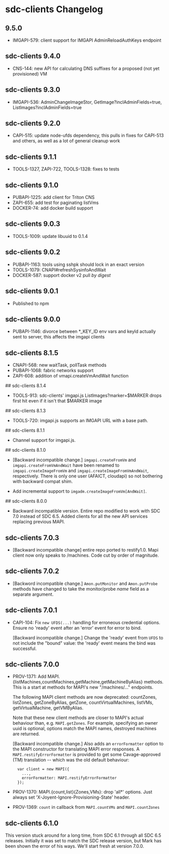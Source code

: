 <!--
    This Source Code Form is subject to the terms of the Mozilla Public
    License, v. 2.0. If a copy of the MPL was not distributed with this
    file, You can obtain one at http://mozilla.org/MPL/2.0/.
-->

<!--
    Copyright (c) 2016, Joyent, Inc.
-->

# sdc-clients Changelog

## 9.5.0

- IMGAPI-579: client support for IMGAPI AdminReloadAuthKeys endpoint

## sdc-clients 9.4.0

- CNS-144: new API for calculating DNS suffixes for a proposed (not yet provisioned) VM

## sdc-clients 9.3.0

- IMGAPI-536: AdminChangeImageStor, GetImage?inclAdminFields=true, ListImages?inclAdminFields=true

## sdc-clients 9.2.0

- CAPI-515: update node-ufds dependency, this pulls in fixes for CAPI-513 and others,
  as well as a lot of general cleanup work

## sdc-clients 9.1.1

- TOOLS-1327, ZAPI-722, TOOLS-1328: fixes to tests

## sdc-clients 9.1.0

- PUBAPI-1225: add client for Triton CNS
- ZAPI-655: add test for paginating listVms
- DOCKER-74: add docker build support

## sdc-clients 9.0.3

- TOOLS-1009: update libuuid to 0.1.4

## sdc-clients 9.0.2

- PUBAPI-1163: tools using sshpk should lock in an exact version
- TOOLS-1079: CNAPI#refreshSysinfoAndWait
- DOCKER-587: support docker v2 pull *by digest*

## sdc-clients 9.0.1

- Published to npm

## sdc-clients 9.0.0

- PUBAPI-1146: divorce between *_KEY_ID env vars and keyId actually sent
  to server, this affects the imgapi clients

## sdc-clients 8.1.5

- CNAPI-568: new waitTask, pollTask methods
- PUBAPI-1068: fabric networks support
- ZAPI-608: addition of vmapi.createVmAndWait function

## sdc-clients 8.1.4

- TOOLS-913: sdc-clients' imgapi.js ListImages?marker=$MARKER drops first hit even if it isn't that $MARKER image

## sdc-clients 8.1.3

- TOOLS-720: imgapi.js supports an IMGAPI URL with a base path.

## sdc-clients 8.1.1

- Channel support for imgapi.js.

## sdc-clients 8.1.0

- [Backward incompatible change.] `imgapi.createFromVm` and
  `imgapi.createFromVmAndWait` have been renamed to `imgapi.createImageFromVm`
  and `imgapi.createImageFromVmAndWait`, respectively.  There is only one
  user (AFAICT, cloudapi) so not bothering with backward compat shim.

- Add incremental support to `imgadm.createImageFromVm[AndWait]`.

## sdc-clients 8.0.0

- Backward incompatible version. Entire repo modified to work with SDC 7.0
  instead of SDC 6.5. Added clients for all the new API services replacing
  previous MAPI.

## sdc-clients 7.0.3

- [Backward incompatible change] entire repo ported to restify1.0. Mapi
  client now only speaks to /machines.  Code cut by order of magnitude.

## sdc-clients 7.0.2

- [Backword incompatible change.] `Amon.putMonitor` and `Amon.putProbe`
  methods have changed to take the monitor/probe *name* field as a
  separate argument.


## sdc-clients 7.0.1

- CAPI-104: Fix `new UFDS(...)` handling for erroneous credential options.
  Ensure no 'ready' event after an 'error' event for error to bind.

  [Backward incompatible change.] Change the 'ready' event from `UFDS` to
  not include the "bound" value: the 'ready' event means the bind was
  successful.


## sdc-clients 7.0.0

- PROV-1371: Add MAPI.{listMachines,countMachines,getMachine,getMachineByAlias}
  methods. This is a start at methods for MAPI's new "/machines/..."
  endpoints.

  The following MAPI client methods are now deprecated: countZones,
  listZones, getZoneByAlias, getZone, countVirtualMachines, listVMs,
  getVirtualMachine, getVMByAlias.

  Note that these new client methods are closer to MAPI's actual
  behaviour than, e.g. `MAPI.getZones`. For example, specifying an owner
  uuid is optional, options match the MAPI names, destroyed machines are
  returned.

  [Backward incompatible change.] Also adds an `errorFormatter` option to the
  MAPI constructor for translating MAPI error responses. A
  `MAPI.restifyErrorFormatter` is provided to get some Cavage-approved (TM)
  translation -- which was the old default behaviour:

        var client = new MAPI({
          ...,
          errorFormatter: MAPI.restifyErrorFormatter
        });

- PROV-1370: MAPI.{count,list}{Zones,VMs}: drop 'all*' options. Just always
  set 'X-Joyent-Ignore-Provisioning-State' header.

- PROV-1369: `count` in callback from `MAPI.countVMs` and `MAPI.countZones`


## sdc-clients 6.1.0

This version stuck around for a long time, from SDC 6.1 through all SDC 6.5 releases.
Initially it was set to match the SDC release version, but Mark has been shown
the error of his ways. We'll start fresh at version 7.0.0.
